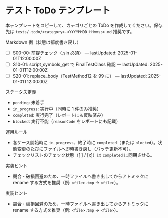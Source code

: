 # テスト ToDo テンプレート

本テンプレートをコピーして、カテゴリごとの ToDo を作成してください。保存先は `tests/.todo/<category>-<YYYYMMDD_HHmmss>.md` 推奨です。

Markdown 例（状態は都度書き戻し）
- [ ] S00-00: 前提チェック（.sln 必須） — lastUpdated: 2025-01-01T12:00:00Z
- [ ] S10-01: script_symbols_get で FinalTestClass 確認 — lastUpdated: 2025-01-01T12:00:00Z
- [ ] S20-01: replace_body（TestMethod12 を 99 に） — lastUpdated: 2025-01-01T12:00:00Z

ステータス定義
- `pending`: 未着手
- `in_progress`: 実行中（同時に 1 件のみ推奨）
- `completed`: 実行完了（レポートにも反映済み）
- `blocked`: 実行不能（`reasonCode` をレポートにも記載）

運用ルール
- 各ケース開始時に `in_progress`、終了時に `completed`（または `blocked`）。状態変更のたびにファイルへ即時書き戻し（バッチ更新不可）。
- チェックリストのチェック状態（[ ] / [x]）は `completed` に同期させる。

実装ヒント
- 競合・破損回避のため、一時ファイルへ書き出してからアトミックに rename する方式を推奨（例: `<file>.tmp` → `<file>`）。

実装ヒント
- 競合・破損回避のため、一時ファイルへ書き出してからアトミックに rename する方式を推奨（例: `<file>.tmp` → `<file>`）。
